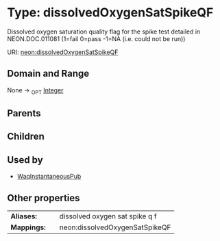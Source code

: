 
# Type: dissolvedOxygenSatSpikeQF


Dissolved oxygen saturation quality flag for the spike test detailed in NEON.DOC.011081 (1=fail 0=pass -1=NA (i.e. could not be run))

URI: [neon:dissolvedOxygenSatSpikeQF](https://data.neonscience.org/dissolvedOxygenSatSpikeQF)


## Domain and Range

None ->  <sub>OPT</sub> [Integer](types/Integer.md)

## Parents


## Children


## Used by

 * [WaqInstantaneousPub](WaqInstantaneousPub.md)

## Other properties

|  |  |  |
| --- | --- | --- |
| **Aliases:** | | dissolved oxygen sat spike q f |
| **Mappings:** | | neon:dissolvedOxygenSatSpikeQF |

